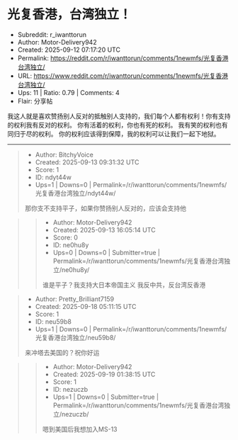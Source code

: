 # 光复香港，台湾独立！

- Subreddit: r_iwanttorun
- Author: Motor-Delivery942
- Created: 2025-09-12 07:17:20 UTC
- Permalink: https://reddit.com/r/iwanttorun/comments/1newmfs/光复香港台湾独立/
- URL: https://www.reddit.com/r/iwanttorun/comments/1newmfs/光复香港台湾独立/
- Ups: 11 | Ratio: 0.79 | Comments: 4
- Flair: 分享帖


我这人就是喜欢赞扬别人反对的抵触别人支持的，我们每个人都有权利！你有支持的权利我有反对的权利。
你有活着的权利，你也有死的权利。 我有笑的权利也有同归于尽的权利。
你的权利应该得到保障，我的权利可以让我们一起下地狱。


---

> - Author: BitchyVoice
> - Created: 2025-09-13 09:31:32 UTC
> - Score: 1
> - ID: ndyt44w
> - Ups=1 | Downs=0 | Permalink=/r/iwanttorun/comments/1newmfs/光复香港台湾独立/ndyt44w/
>
> 那你支不支持平子，如果你赞扬别人反对的，应该会支持他

>> - Author: Motor-Delivery942
>> - Created: 2025-09-13 16:05:14 UTC
>> - Score: 0
>> - ID: ne0hu8y
>> - Ups=0 | Downs=0 | Submitter=true | Permalink=/r/iwanttorun/comments/1newmfs/光复香港台湾独立/ne0hu8y/
>>
>> 谁是平子？我支持大日本帝国主义 我反中共，反台湾反香港

> - Author: Pretty_Brilliant7159
> - Created: 2025-09-18 05:11:15 UTC
> - Score: 1
> - ID: neu59b8
> - Ups=1 | Downs=0 | Permalink=/r/iwanttorun/comments/1newmfs/光复香港台湾独立/neu59b8/
>
> 来冲塔去美国的？祝你好运

>> - Author: Motor-Delivery942
>> - Created: 2025-09-19 01:38:15 UTC
>> - Score: 1
>> - ID: nezuczb
>> - Ups=1 | Downs=0 | Submitter=true | Permalink=/r/iwanttorun/comments/1newmfs/光复香港台湾独立/nezuczb/
>>
>> 嗯到美国后我想加入MS-13
